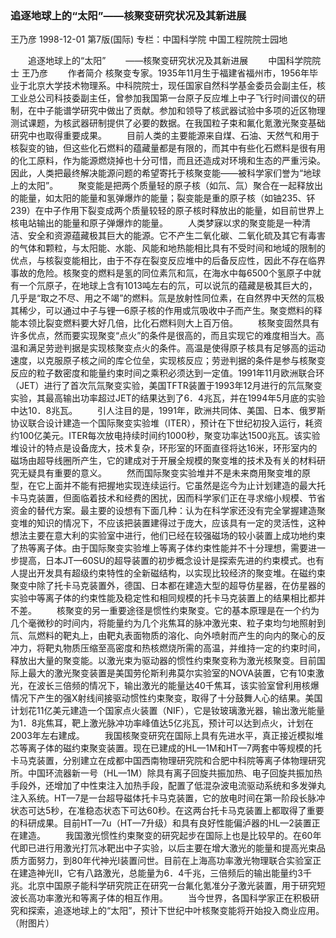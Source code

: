 ### 追逐地球上的“太阳”——核聚变研究状况及其新进展
王乃彦
1998-12-01
第7版(国际)
专栏：中国科学院  中国工程院院士园地

　　追逐地球上的“太阳”
　　——核聚变研究状况及其新进展
　　中国科学院院士  王乃彦
　　作者简介 核聚变专家。1935年11月生于福建省福州市，1956年毕业于北京大学技术物理系。中科院院士，现任国家自然科学基金委员会副主任，核工业总公司科技委副主任，曾参加我国第一台原子反应堆上中子飞行时间谱仪的研制，在中子能谱学研究中做出了贡献。参加和领导了核武器试验中多项的近区物理测试课题，为核武器研制提供了必要的数据。在我国粒子束和氟化氪激光聚变基础研究中也取得重要成果。
　　目前人类的主要能源来自煤、石油、天然气和用于核裂变的铀，但这些化石燃料的蕴藏量都是有限的，而其中有些化石燃料是很有用的化工原料，作为能源燃烧掉也十分可惜，而且还造成对环境和生态的严重污染。因此，人类把最终解决能源问题的希望寄托于核聚变能——被科学家们誉为“地球上的太阳”。
　　聚变能是把两个质量轻的原子核（如氘、氚）聚合在一起释放出的能量，如太阳的能量和氢弹爆炸的能量；裂变能是重的原子核（如铀235、钚239）在中子作用下裂变成两个质量较轻的原子核时释放出的能量，如目前世界上核电站输出的能量和原子弹爆炸的能量。
　　人类梦寐以求的聚变能是一种清洁、安全和资源蕴藏极其巨大的能源。它不产生二氧化碳、二氧化硫及其它有毒害的气体和颗粒，与太阳能、水能、风能和地热能相比具有不受时间和地域的限制的优点，与核裂变能相比，由于不存在裂变反应堆中的后备反应性，因此不存在临界事故的危险。核聚变的燃料是氢的同位素氘和氚，在海水中每6500个氢原子中就有一个氘原子，在地球上含有1013吨左右的氘，可以说氘的蕴藏是极其巨大的，几乎是“取之不尽、用之不竭”的燃料。氚是放射性同位素，在自然界中天然的氚极其稀少，可以通过中子与锂—6原子核的作用或氘吸收中子而产生。聚变燃料的释能本领比裂变燃料要大好几倍，比化石燃料则大上百万倍。
　　核聚变固然具有许多优点，然而要实现聚变“点火”的条件是很高的，而且实现它的难度相当大。高温和满足劳逊判据是实现核聚变点火的条件。高温是使得原子核具有足够高的运动速度，以克服原子核之间的库仑位垒，实现核反应；劳逊判据的条件是参与核聚变反应的粒子数密度和能量约束时间之乘积必须达到一定值。1991年11月欧洲联合环（JET）进行了首次氘氚聚变实验，美国TFTR装置于1993年12月进行的氘氚聚变实验，其最高输出功率超过JET的结果达到了6．4兆瓦，并在1994年5月底的实验中达10．8兆瓦。
　　引人注目的是，1991年，欧洲共同体、美国、日本、俄罗斯协议联合设计建造一个国际聚变实验堆（ITER），预计在下世纪初投入运行，耗资约100亿美元。ITER每次放电持续时间约1000秒，聚变功率达1500兆瓦。该实验堆设计的特点是设备庞大，技术复杂，环形室的环面直径将达16米，环形室内的磁场由超导线圈所产生，它的建成对于开展全规模的聚变堆的技术及有关的材料研究无疑具有重要的意义。
　　然而国际聚变实验堆并不是未来商用聚变堆的原型，在它上面并不能有把握地实现连续运行。它虽然是迄今为止计划建造的最大托卡马克装置，但面临着技术和经费的困扰，因而科学家们正在寻求缩小规模、节省资金的替代方案。最主要的设想有下面几种：认为在科学家还没有完全掌握建造聚变堆的知识的情况下，不应该把装置建得过于庞大，应该具有一定的灵活性，这种想法主要在意大利的实验室中进行，他们已经在较强磁场的较小装置上成功地约束了热等离子体。由于国际聚变实验堆上等离子体约束性能并不十分理想，需要进一步提高，日本JT—60SU的超导装置的初步概念设计是探索先进的约束模式。也有人提出开发具有超级约束特性的全新磁结构，以实现比较经济的聚变堆。在磁约束聚变中除了托卡马克装置外，德国、日本都在建造大型的超导仿星器，在仿星器的实验中等离子体的约束性能及稳定性和相同规模的托卡马克装置上的结果相比都并不差。
　　核聚变的另一重要途径是惯性约束聚变。它的基本原理是在一个约为几个毫微秒的时间内，将能量约为几个兆焦耳的脉冲激光束、粒子束均匀地照射到氘、氚燃料的靶丸上，由靶丸表面物质的溶化、向外喷射而产生的向内的聚心的反冲力，将靶丸物质压缩至高密度和热核燃烧所需的高温，并维持一定的约束时间，释放出大量的聚变能。以激光束为驱动器的惯性约束聚变称为激光核聚变。目前国际上最大的激光聚变装置是美国劳伦斯利弗莫尔实验室的NOVA装置，它有10束激光，在波长三倍频的情况下，输出激光的能量达40千焦耳，该实验室曾利用核爆情况下产生的强X射线间接驱动惯性约束聚变，取得了十分鼓舞人心的结果。美国计划花11亿美元建造一个国家点火装置（NIF），它是钕玻璃激光器，输出激光能量为1．8兆焦耳，靶上激光脉冲功率峰值达5亿兆瓦，预计可以达到点火，计划在2003年左右建成。
　　我国核聚变研究在国际上具有先进水平，真正接近模拟堆芯等离子体的磁约束聚变装置。现在已建成的HL—1M和HT—7两套中等规模的托卡马克装置，分别建立在成都中国西南物理研究院和合肥中科院等离子体物理研究所。中国环流器新一号（HL—1M）除具有离子回旋共振加热、电子回旋共振加热手段外，还增加了中性束注入加热手段，配置了低混杂波电流驱动系统和多发弹丸注入系统。HT—7是一台超导磁体托卡马克装置，它的放电时间在第一阶段长脉冲状态可达5秒，在准稳态状态下可达60秒。在这两台托卡马克装置上都取得了重要的科研成果。目前HT—7u（HT—7升级）和具有良好性能偏泸器的HL—2装置正在建造。
　　我国激光惯性约束聚变的研究起步在国际上也是比较早的。在60年代即已进行用激光打氘冰靶出中子实验，以后主要在增大激光的能量和提高光束品质方面努力，到80年代神光Ⅰ装置问世。目前在上海高功率激光物理联合实验室正在建造神光Ⅱ，它有八路激光，总能量为6．4千兆，三倍频后的输出能量约3千兆。北京中国原子能科学研究院正在研究一台氟化氪准分子激光装置，用于研究短波长高功率激光和等离子体的相互作用。
　　当今世界，各国科学家正在积极研究和探索，追逐地球上的“太阳”，预计下世纪中叶核聚变能将开始投入商业应用。（附图片）

